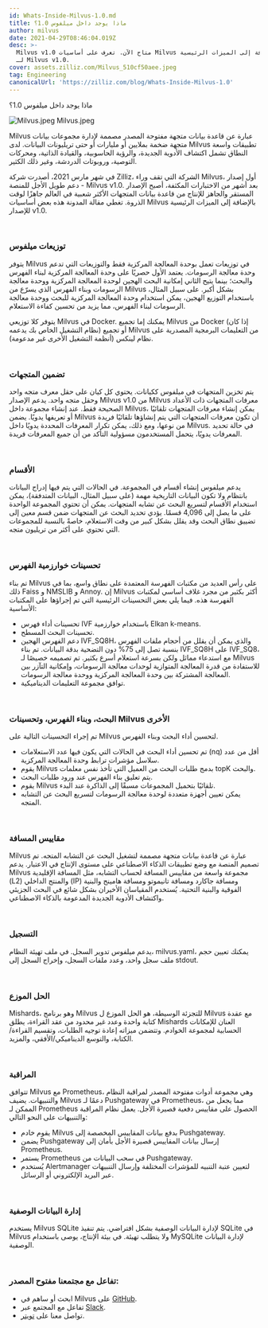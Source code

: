 ```yaml
---
id: Whats-Inside-Milvus-1.0.md
title: ماذا يوجد داخل ميلفوس 1.0؟
author: milvus
date: 2021-04-29T08:46:04.019Z
desc: >-
  Milvus v1.0 متاح الآن. تعرف على أساسيات Milvus بالإضافة إلى الميزات الرئيسية
  لـ Milvus v1.0.
cover: assets.zilliz.com/Milvus_510cf50aee.jpeg
tag: Engineering
canonicalUrl: 'https://zilliz.com/blog/Whats-Inside-Milvus-1.0'
---
```

<custom-h1>ماذا يوجد داخل ميلفوس 1.0؟</custom-h1><p>
  
   <span class="img-wrapper"> <img translate="no" src="https://assets.zilliz.com/Milvus_510cf50aee.jpeg" alt="Milvus.jpeg" class="doc-image" id="milvus.jpeg" />
   </span> <span class="img-wrapper"> <span>Milvus.jpeg</span> </span></p>
<p>Milvus عبارة عن قاعدة بيانات متجهة مفتوحة المصدر مصممة لإدارة مجموعات بيانات متجهة ضخمة بملايين أو مليارات أو حتى تريليونات البيانات. لدى Milvus تطبيقات واسعة النطاق تشمل اكتشاف الأدوية الجديدة، والرؤية الحاسوبية، والقيادة الذاتية، ومحركات التوصية، وروبوتات الدردشة، وغير ذلك الكثير.</p>
<p>في شهر مارس 2021، أصدرت شركة Zilliz، الشركة التي تقف وراء Milvus، أول إصدار دعم طويل الأجل للمنصة - Milvus v1.0. بعد أشهر من الاختبارات المكثفة، أصبح الإصدار المستقر والجاهز للإنتاج من قاعدة بيانات المتجهات الأكثر شعبية في العالم جاهزًا لوقت الذروة. تغطي مقالة المدونة هذه بعض أساسيات Milvus بالإضافة إلى الميزات الرئيسية للإصدار v1.0.</p>
<p><br/></p>
<h3 id="Milvus-distributions" class="common-anchor-header">توزيعات ميلفوس</h3><p>يتوفر Milvus في توزيعات تعمل بوحدة المعالجة المركزية فقط والتوزيعات التي تدعم وحدة معالجة الرسومات. يعتمد الأول حصريًا على وحدة المعالجة المركزية لبناء الفهرس والبحث؛ بينما يتيح الثاني إمكانية البحث الهجين لوحدة المعالجة المركزية ووحدة معالجة الرسومات وبناء الفهرس الذي يسرّع من Milvus بشكل أكبر. على سبيل المثال، باستخدام التوزيع الهجين، يمكن استخدام وحدة المعالجة المركزية للبحث ووحدة معالجة الرسومات لبناء الفهرس، مما يزيد من تحسين كفاءة الاستعلام.</p>
<p>يتوفر كلا توزيعي Milvus في Docker. يمكنك إما تجميع Milvus من Docker (إذا كان نظام التشغيل الخاص بك يدعمه) أو تجميع Milvus من التعليمات البرمجية المصدرية على نظام لينكس (أنظمة التشغيل الأخرى غير مدعومة).</p>
<p><br/></p>
<h3 id="Embedding-vectors" class="common-anchor-header">تضمين المتجهات</h3><p>يتم تخزين المتجهات في ميلفوس ككيانات. يحتوي كل كيان على حقل معرف متجه واحد وحقل متجه واحد. يدعم الإصدار Milvus v1.0 من Milvus معرفات المتجهات ذات الأعداد الصحيحة فقط. عند إنشاء مجموعة داخل Milvus، يمكن إنشاء معرفات المتجهات تلقائيًا أو تعريفها يدويًا. يضمن Milvus أن تكون معرفات المتجهات التي يتم إنشاؤها تلقائيًا فريدة من نوعها، ومع ذلك، يمكن تكرار المعرفات المحددة يدويًا داخل Milvus. في حالة تحديد المعرفات يدويًا، يتحمل المستخدمون مسؤولية التأكد من أن جميع المعرفات فريدة.</p>
<p><br/></p>
<h3 id="Partitions" class="common-anchor-header">الأقسام</h3><p>يدعم ميلفوس إنشاء أقسام في المجموعة. في الحالات التي يتم فيها إدراج البيانات بانتظام ولا تكون البيانات التاريخية مهمة (على سبيل المثال، البيانات المتدفقة)، يمكن استخدام الأقسام لتسريع البحث عن تشابه المتجهات. يمكن أن تحتوي المجموعة الواحدة على ما يصل إلى 4,096 قسمًا. يؤدي تحديد البحث عن المتجهات ضمن قسم معين إلى تضييق نطاق البحث وقد يقلل بشكل كبير من وقت الاستعلام، خاصةً بالنسبة للمجموعات التي تحتوي على أكثر من تريليون متجه.</p>
<p><br/></p>
<h3 id="Index-algorithm-optimizations" class="common-anchor-header">تحسينات خوارزمية الفهرس</h3><p>تم بناء Milvus على رأس العديد من مكتبات الفهرسة المعتمدة على نطاق واسع، بما في ذلك Faiss و NMSLIB و Annoy. إن Milvus أكثر بكثير من مجرد غلاف أساسي لمكتبات الفهرسة هذه. فيما يلي بعض التحسينات الرئيسية التي تم إجراؤها على المكتبات الأساسية:</p>
<ul>
<li>تحسينات أداء فهرس IVF باستخدام خوارزمية Elkan k-means.</li>
<li>تحسينات البحث المسطح.</li>
<li>دعم الفهرس الهجين IVF_SQ8H، والذي يمكن أن يقلل من أحجام ملفات الفهرس بنسبة تصل إلى 75% دون التضحية بدقة البيانات. تم بناء IVF_SQ8H على IVF_SQ8، مع استدعاء مماثل ولكن بسرعة استعلام أسرع بكثير. تم تصميمه خصيصًا لـ Milvus للاستفادة من قدرة المعالجة المتوازية لوحدات معالجة الرسومات، وإمكانية التآزر بين المعالجة المشتركة بين وحدة المعالجة المركزية ووحدة معالجة الرسومات.</li>
<li>توافق مجموعة التعليمات الديناميكية.</li>
</ul>
<p><br/></p>
<h3 id="Search-index-building-and-other-Milvus-optimizations" class="common-anchor-header">البحث، وبناء الفهرس، وتحسينات Milvus الأخرى</h3><p>تم إجراء التحسينات التالية على Milvus لتحسين أداء البحث وبناء الفهرس.</p>
<ul>
<li>تم تحسين أداء البحث في الحالات التي يكون فيها عدد الاستعلامات (nq) أقل من عدد سلاسل مؤشرات ترابط وحدة المعالجة المركزية.</li>
<li>يقوم Milvus بدمج طلبات البحث من العميل التي تأخذ نفس معلمات topK والبحث.</li>
<li>يتم تعليق بناء الفهرس عند ورود طلبات البحث.</li>
<li>يقوم Milvus تلقائيًا بتحميل المجموعات مسبقًا إلى الذاكرة عند البدء.</li>
<li>يمكن تعيين أجهزة متعددة لوحدة معالجة الرسومات لتسريع البحث عن التشابه المتجه.</li>
</ul>
<p><br/></p>
<h3 id="Distance-metrics" class="common-anchor-header">مقاييس المسافة</h3><p>Milvus عبارة عن قاعدة بيانات متجهة مصممة لتشغيل البحث عن التشابه المتجه. تم تصميم المنصة مع وضع تطبيقات الذكاء الاصطناعي على مستوى الإنتاج في الاعتبار. يدعم Milvus مجموعة واسعة من مقاييس المسافة لحساب التشابه، مثل المسافة الإقليدية (L2) والمنتج الداخلي (IP) ومسافة جاكارد ومسافة تانيموتو ومسافة هامينج والبنية الفوقية والبنية التحتية. يُستخدم المقياسان الأخيران بشكل شائع في البحث الجزيئي واكتشاف الأدوية الجديدة المدعومة بالذكاء الاصطناعي.</p>
<p><br/></p>
<h3 id="Logging" class="common-anchor-header">التسجيل</h3><p>يدعم ميلفوس تدوير السجل. في ملف تهيئة النظام، milvus.yaml، يمكنك تعيين حجم ملف سجل واحد، وعدد ملفات السجل، وإخراج السجل إلى stdout.</p>
<p><br/></p>
<h3 id="Distributed-solution" class="common-anchor-header">الحل الموزع</h3><p>Mishards، وهو برنامج Milvus للتجزئة الوسيطة، هو الحل الموزع ل Milvus مع عقدة كتابة واحدة وعدد غير محدود من عقد القراءة، يطلق Mishards العنان للإمكانات الحسابية لمجموعة الخوادم. وتتضمن ميزاته إعادة توجيه الطلبات، وتقسيم القراءة/الكتابة، والتوسع الديناميكي/الأفقي، والمزيد.</p>
<p><br/></p>
<h3 id="Monitoring" class="common-anchor-header">المراقبة</h3><p>تتوافق Milvus مع Prometheus، وهي مجموعة أدوات مفتوحة المصدر لمراقبة النظام والتنبيهات. يضيف Milvus دعمًا لـ Pushgateway في Prometheus، مما يجعل من الممكن لـ Prometheus الحصول على مقاييس دفعية قصيرة الأجل. يعمل نظام المراقبة والتنبيهات على النحو التالي:</p>
<ul>
<li>يقوم خادم Milvus بدفع بيانات المقاييس المخصصة إلى Pushgateway.</li>
<li>يضمن Pushgateway إرسال بيانات المقاييس قصيرة الأجل بأمان إلى Prometheus.</li>
<li>يستمر Prometheus في سحب البيانات من Pushgateway.</li>
<li>يُستخدم Alertmanager لتعيين عتبة التنبيه للمؤشرات المختلفة وإرسال التنبيهات عبر البريد الإلكتروني أو الرسائل.</li>
</ul>
<p><br/></p>
<h3 id="Metadata-management" class="common-anchor-header">إدارة البيانات الوصفية</h3><p>يستخدم Milvus SQLite لإدارة البيانات الوصفية بشكل افتراضي. يتم تنفيذ SQLite في Milvus ولا يتطلب تهيئة. في بيئة الإنتاج، يوصى باستخدام MySQLite لإدارة البيانات الوصفية.</p>
<p><br/></p>
<h3 id="Engage-with-our-open-source-community" class="common-anchor-header">تفاعل مع مجتمعنا مفتوح المصدر:</h3><ul>
<li>ابحث أو ساهم في Milvus على <a href="https://github.com/milvus-io/milvus/">GitHub</a>.</li>
<li>تفاعل مع المجتمع عبر <a href="https://join.slack.com/t/milvusio/shared_invite/zt-e0u4qu3k-bI2GDNys3ZqX1YCJ9OM~GQ">Slack</a>.</li>
<li>تواصل معنا على <a href="https://twitter.com/milvusio">تويتر</a>.</li>
</ul>
